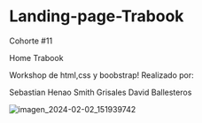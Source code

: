 # Landing-page-Trabook
Cohorte #11

Home Trabook

Workshop de html,css y boobstrap!
Realizado por:

Sebastian Henao
Smith Grisales
David Ballesteros


![imagen_2024-02-02_151939742](https://github.com/Yamete-Kudasai/Landing-page-Trabook/assets/70662445/6578fb35-33dd-45a4-8d0c-01d4b6b2c61a)
